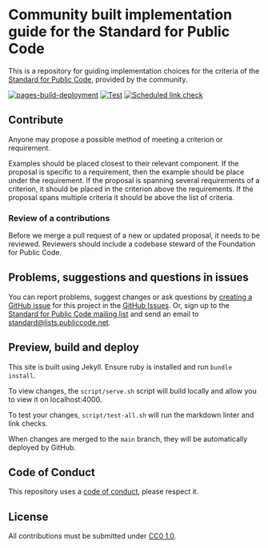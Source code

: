 # Community built implementation guide for the Standard for Public Code

This is a repository for guiding implementation choices for the criteria of the [Standard for Public Code](https://standard.publiccode.net), provided by the community.

[![pages-build-deployment](https://github.com/publiccodenet/community-implementation-guide-standard/actions/workflows/pages/pages-build-deployment/badge.svg)](https://github.com/publiccodenet/community-implementation-guide-standard/actions/workflows/pages/pages-build-deployment)
[![Test](https://github.com/publiccodenet/community-implementation-guide-standard/actions/workflows/test.yml/badge.svg)](https://github.com/publiccodenet/community-implementation-guide-standard/actions/workflows/test.yml)
[![Scheduled link check](https://github.com/publiccodenet/community-implementation-guide-standard/actions/workflows/link-check.yml/badge.svg)](https://github.com/publiccodenet/community-implementation-guide-standard/actions/workflows/link-check.yml)

## Contribute

Anyone may propose a possible method of meeting a criterion or requirement.

Examples should be placed closest to their relevant component.
If the proposal is specific to a requirement, then the example should be place under the requirement.
If the proposal is spanning several requirements of a criterion, it should be placed in the criterion above the requirements.
If the proposal spans multiple criteria it should be above the list of criteria.

### Review of a contributions

Before we merge a pull request of a new or updated proposal, it needs to be reviewed.
Reviewers should include a codebase steward of the Foundation for Public Code.

## Problems, suggestions and questions in issues

You can report problems, suggest changes or ask questions by [creating a GitHub issue](https://docs.github.com/en/issues/tracking-your-work-with-issues/creating-an-issue) for this project in the [GitHub Issues](https://github.com/publiccodenet/community-implementation-guide-standard/issues).
Or, sign up to the [Standard for Public Code mailing list](https://lists.publiccode.net/mailman/postorius/lists/standard.lists.publiccode.net/) and send an email to [standard@lists.publiccode.net](mailto:standard@lists.publiccode.net).

## Preview, build and deploy

This site is built using Jekyll.
Ensure ruby is installed and run `bundle install`.

To view changes, the `script/serve.sh` script will build locally and allow you to view it on localhost:4000.

To test your changes, `script/test-all.sh` will run the markdown linter and link checks.

When changes are merged to the `main` branch, they will be automatically deployed by GitHub.

## Code of Conduct

This repository uses a [code of conduct](CODE_OF_CONDUCT.md), please respect it.

## License

All contributions must be submitted under [CC0 1.0](LICENSE.md).
